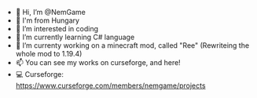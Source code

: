 - 👋 Hi, I’m @NemGame
- 🎂 I'm from Hungary
- 👀 I’m interested in coding
- 🌱 I’m currently learning C# language
- 💞️ I’m currenty working on a minecraft mod, called "Ree" (Rewriteing the whole mod to 1.19.4)
- 📫 You can see my works on curseforge, and here!
- 💻 Curseforge: https://www.curseforge.com/members/nemgame/projects
